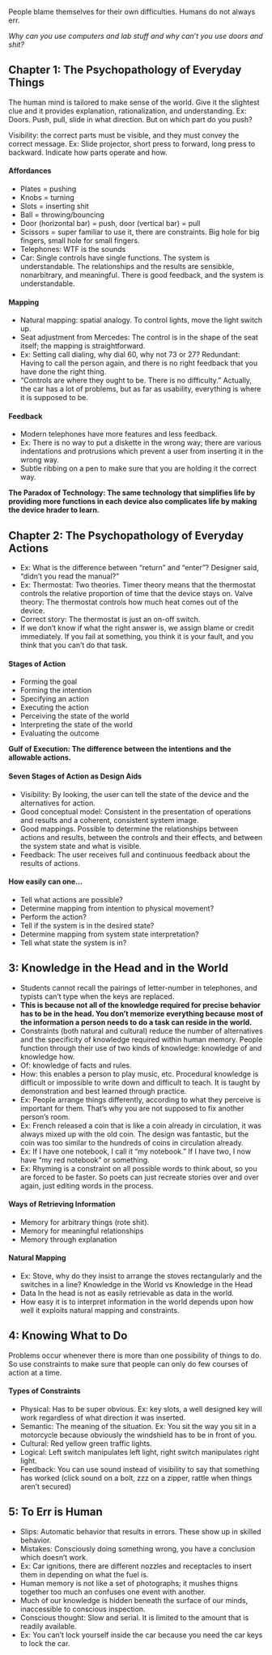 People blame themselves for their own difficulties. Humans do not always err. 

_Why can you use computers and lab stuff and why can’t you use doors and shit?_

## Chapter 1: The Psychopathology of Everyday Things

The human mind is tailored to make sense of the world. Give it the slightest clue and it provides explanation, rationalization, and understanding. Ex: Doors. Push, pull, slide in what direction. But on which part do you push?

Visibility: the correct parts must be visible, and they must convey the correct message.  Ex: Slide projector, short press to forward, long press to backward. Indicate how parts operate and how.


#### Affordances

* Plates = pushing
* Knobs = turning
* Slots = inserting shit
* Ball = throwing/bouncing
* Door (horizontal bar) = push, door (vertical bar) = pull
* Scissors = super familiar to use it, there are constraints. Big hole for big fingers, small hole for small fingers.
* Telephones: WTF is the sounds
* Car: Single controls have single functions. The system is understandable. The relationships and the results are sensibkle, nonarbitrary, and meaningful. There is good feedback, and the system is understandable.

#### Mapping

* Natural mapping: spatial analogy. To control lights, move the light switch up.
* Seat adjustment from Mercedes: The control is in the shape of the seat itself; the mapping is straightforward.
* Ex: Setting call dialing, why dial 60, why not 73 or 27? Redundant: Having to call the person again, and there is no right feedback that you have done the right thing.
* “Controls are where they ought to be. There is no difficulty.” Actually, the car has a lot of problems, but as far as usability, everything is where it is supposed to be.

#### Feedback

* Modern telephones have more features and less feedback.
* Ex: There is no way to put a diskette in the wrong way; there are various indentations and protrusions which prevent a user from inserting it in the wrong way.
* Subtle ribbing on a pen to make sure that you are holding it the correct way.

__The Paradox of Technology: The same technology that simplifies life by providing more functions in each device also complicates life by making the device hrader to learn.__
 
## Chapter 2: The Psychopathology of Everyday Actions

* Ex: What is the difference between “return” and “enter”? Designer said, “didn’t you read the manual?”
* Ex: Thermostat: Two theories. Timer theory means that the thermostat controls the relative proportion of time that the device stays on. Valve theory: The thermostat controls how much heat comes out of the device.
* Correct story: The thermostat is just an on-off switch.
* If we don’t know if what the right answer is, we assign blame or credit immediately. If you fail at something, you think it is your fault, and you think that you can’t do that task.

#### Stages of Action

* Forming the goal
* Forming the intention
* Specifying an action
* Executing the action
* Perceiving the state of the world
* Interpreting the state of the world
* Evaluating the outcome

__Gulf of Execution: The difference between the intentions and the allowable actions.__

#### Seven Stages of Action as Design Aids

* Visibility: By looking, the user can tell the state of the device and the alternatives for action.
* Good conceptual model: Consistent in the presentation of operations and results and a coherent, consistent system image.
* Good mappings. Possible to determine the relationships between actions and results, between the controls and their effects, and between the system state and what is visible.
* Feedback: The user receives full and continuous feedback about the results of actions.

#### How easily can one…

* Tell what actions are possible?
* Determine mapping from intention to physical movement?
* Perform the action?
* Tell if the system is in the desired state?
* Determine mapping from system state interpretation?
* Tell what state the system is in?

## 3: Knowledge in the Head and in the World

* Students cannot recall the pairings of letter-number in telephones, and typists can’t type when the keys are replaced.
* __This is because not all of the knowledge required for precise behavior has to be in the head. You don’t memorize everything because most of the information a person needs to do a task can reside in the world.__
* Constraints (both natural and cultural) reduce the number of alternatives and the specificity of knowledge required within human memory.
People function through their use of two kinds of knowledge: knowledge of and knowledge how.
* Of: knowledge of facts and rules.
* How: this enables a person to play music, etc. Procedural knowledge is difficult or impossible to write down and difficult to teach. It is taught by demonstration and best learned through practice.
* Ex: People arrange things differently, according to what they perceive is important for them. That’s why you are not supposed to fix another person’s room.
* Ex: French released a coin that is like a coin already in circulation, it was always mixed up with the old coin. The design was fantastic, but the coin was too similar to the hundreds of coins in circulation already.
* Ex: If I have one notebook, I call it “my notebook.” If I have two, I now have “my red notebook” or something.
* Ex: Rhyming is a constraint on all possible words to think about, so you are forced to be faster. So poets can just recreate stories over and over again, just editing words in the process.

#### Ways of Retrieving Information

* Memory for arbitrary things (rote shit).
* Memory for meaningful relationships
* Memory through explanation

#### Natural Mapping
* Ex: Stove, why do they insist to arrange the stoves rectangularly and the switches in a line?
Knowledge in the World vs Knowledge in the Head
* Data In the head is not as easily retrievable as data in the world.
* How easy it is to interpret information in the world depends upon how well it exploits natural mapping and constraints.
 
## 4: Knowing What to Do

Problems occur whenever there is more than one possibility of things to do. So use constraints to make sure that people can only do few courses of action at a time.

#### Types of Constraints

* Physical: Has to be super obvious. Ex: key slots, a well designed key will work regardless of what direction it was inserted.
* Semantic: The meaning of the situation. Ex: You sit the way you sit in a motorcycle because obviously the windshield has to be in front of you.
* Cultural: Red yellow green traffic lights.
* Logical: Left switch manipulates left light, right switch manipulates right light.
* Feedback: You can use sound instead of visibility to say that something has worked (click sound on a bolt, zzz on a zipper, rattle when things aren’t secured)

## 5: To Err is Human

* Slips: Automatic behavior that results in errors. These show up in skilled behavior.
* Mistakes: Consciously doing something wrong, you have a conclusion which doesn’t work.
* Ex: Car ignitions, there are different nozzles and receptacles to insert them in depending on what the fuel is.
* Human memory is not like a set of photographs; it mushes thigns together too much an confuses one event with another.
* Much of our knowledge is hidden beneath the surface of our minds, inaccessible to conscious inspection.
* Conscious thought: Slow and serial. It is limited to the amount that is readily available.
* Ex: You can’t lock yourself inside the car because you need the car keys to lock the car.